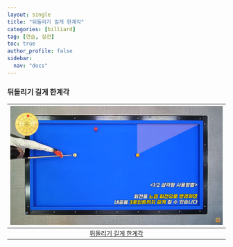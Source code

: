 ```yaml
---
layout: single
title: "뒤돌리기 길게 한계각"
categories: [billiard]
tag: [연습, 실전]
toc: true
author_profile: false
sidebar:
  nav: "docs"
---
```


### 뒤돌리기 길게 한계각

| [![뒤돌리기 길게 한계각](/images/%EB%92%A4%EB%8F%8C%EB%A6%AC%EA%B8%B0%20%EA%B8%B8%EA%B2%8C%20%ED%95%9C%EA%B3%84%EA%B0%81.png)](https://1drv.ms/p/s!AuJKpwyYpUY9_Dp5jg26kGZ462a5?e=FLfmAW) |
| :---: |
| [뒤돌리기 길게 한계각](https://youtu.be/nt8BiatsYV0?si=0GU15HVOs9LlFP6Y) |
